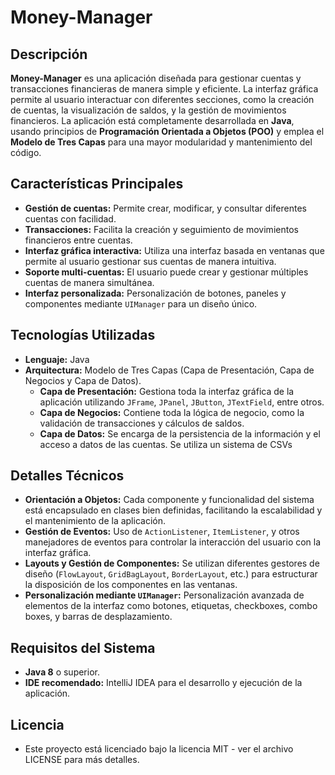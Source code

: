 # Money-Manager

## Descripción
**Money-Manager** es una aplicación diseñada para gestionar cuentas y transacciones financieras de manera simple y eficiente. La interfaz gráfica permite al usuario interactuar con diferentes secciones, como la creación de cuentas, la visualización de saldos, y la gestión de movimientos financieros. La aplicación está completamente desarrollada en **Java**, usando principios de **Programación Orientada a Objetos (POO)** y emplea el **Modelo de Tres Capas** para una mayor modularidad y mantenimiento del código.

## Características Principales
- **Gestión de cuentas:** Permite crear, modificar, y consultar diferentes cuentas con facilidad.
- **Transacciones:** Facilita la creación y seguimiento de movimientos financieros entre cuentas.
- **Interfaz gráfica interactiva:** Utiliza una interfaz basada en ventanas que permite al usuario gestionar sus cuentas de manera intuitiva.
- **Soporte multi-cuentas:** El usuario puede crear y gestionar múltiples cuentas de manera simultánea.
- **Interfaz personalizada:** Personalización de botones, paneles y componentes mediante `UIManager` para un diseño único.

## Tecnologías Utilizadas
- **Lenguaje:** Java
- **Arquitectura:** Modelo de Tres Capas (Capa de Presentación, Capa de Negocios y Capa de Datos).
  - **Capa de Presentación:** Gestiona toda la interfaz gráfica de la aplicación utilizando `JFrame`, `JPanel`, `JButton`, `JTextField`, entre otros.
  - **Capa de Negocios:** Contiene toda la lógica de negocio, como la validación de transacciones y cálculos de saldos.
  - **Capa de Datos:** Se encarga de la persistencia de la información y el acceso a datos de las cuentas. Se utiliza un sistema de CSVs

## Detalles Técnicos
- **Orientación a Objetos:** Cada componente y funcionalidad del sistema está encapsulado en clases bien definidas, facilitando la escalabilidad y el mantenimiento de la aplicación.
- **Gestión de Eventos:** Uso de `ActionListener`, `ItemListener`, y otros manejadores de eventos para controlar la interacción del usuario con la interfaz gráfica.
- **Layouts y Gestión de Componentes:** Se utilizan diferentes gestores de diseño (`FlowLayout`, `GridBagLayout`, `BorderLayout`, etc.) para estructurar la disposición de los componentes en las ventanas.
- **Personalización mediante `UIManager`:** Personalización avanzada de elementos de la interfaz como botones, etiquetas, checkboxes, combo boxes, y barras de desplazamiento.

## Requisitos del Sistema
- **Java 8** o superior.
- **IDE recomendado:** IntelliJ IDEA  para el desarrollo y ejecución de la aplicación.

## Licencia
- Este proyecto está licenciado bajo la licencia MIT - ver el archivo LICENSE para más detalles.

